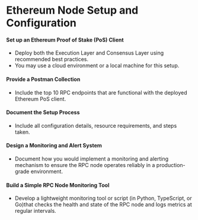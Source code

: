 # Ethereum Node Setup and Configuration

#### Set up an Ethereum Proof of Stake (PoS) Client
- Deploy both the Execution Layer and Consensus Layer using recommended
best practices.
- You may use a cloud environment or a local machine for this setup.
#### Provide a Postman Collection
-  Include the top 10 RPC endpoints that are functional with the deployed Ethereum PoS client.

#### Document the Setup Process
- Include all configuration details, resource requirements, and steps taken.

#### Design a Monitoring and Alert System
- Document how you would implement a monitoring and alerting mechanism to
ensure the RPC node operates reliably in a production-grade environment.

#### Build a Simple RPC Node Monitoring Tool
- Develop a lightweight monitoring tool or script (in Python, TypeScript, or Go)that checks the health and state of the RPC node and logs metrics at regular intervals.